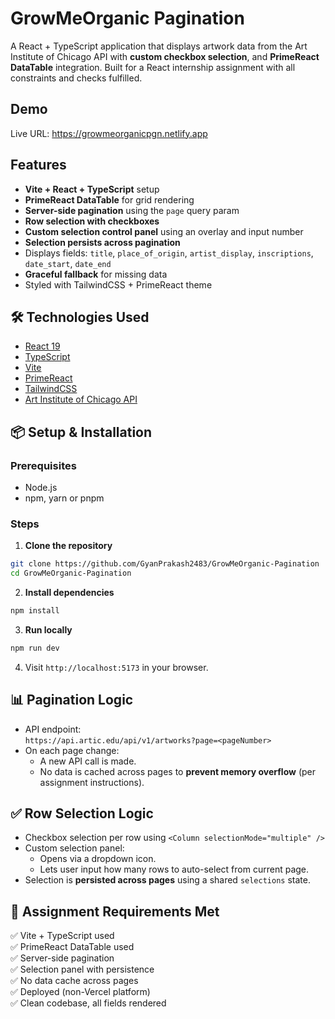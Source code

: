 
# GrowMeOrganic Pagination

A React + TypeScript application that displays artwork data from the Art Institute of Chicago API with **custom checkbox selection**, and **PrimeReact DataTable** integration. Built for a React internship assignment with all constraints and checks fulfilled.

##  Demo

Live URL: https://growmeorganicpgn.netlify.app


##  Features

-  **Vite + React + TypeScript** setup
-  **PrimeReact DataTable** for grid rendering
-  **Server-side pagination** using the `page` query param
-  **Row selection with checkboxes**
-  **Custom selection control panel** using an overlay and input number
-  **Selection persists across pagination**
-  Displays fields: `title`, `place_of_origin`, `artist_display`, `inscriptions`, `date_start`, `date_end`
-  **Graceful fallback** for missing data
-  Styled with TailwindCSS + PrimeReact theme

## 🛠️ Technologies Used

- [React 19](https://reactjs.org/)
- [TypeScript](https://www.typescriptlang.org/)
- [Vite](https://vitejs.dev/)
- [PrimeReact](https://primereact.org/datatable/)
- [TailwindCSS](https://tailwindcss.com/)
- [Art Institute of Chicago API](https://api.artic.edu/api/v1/artworks)

## 📦 Setup & Installation

### Prerequisites

- Node.js
- npm, yarn or pnpm

### Steps

1. **Clone the repository**

```bash
git clone https://github.com/GyanPrakash2483/GrowMeOrganic-Pagination
cd GrowMeOrganic-Pagination
```

2. **Install dependencies**

```bash
npm install
```

3. **Run locally**

```bash
npm run dev
```

4. Visit `http://localhost:5173` in your browser.


## 📊 Pagination Logic
- API endpoint:  
  `https://api.artic.edu/api/v1/artworks?page=<pageNumber>`
- On each page change:
  - A new API call is made.
  - No data is cached across pages to **prevent memory overflow** (per assignment instructions).


## ✅ Row Selection Logic

- Checkbox selection per row using `<Column selectionMode="multiple" />`
- Custom selection panel:
  - Opens via a dropdown icon.
  - Lets user input how many rows to auto-select from current page.
- Selection is **persisted across pages** using a shared `selections` state.

## 🧪 Assignment Requirements Met

✅ Vite + TypeScript used  
✅ PrimeReact DataTable used  
✅ Server-side pagination  
✅ Selection panel with persistence  
✅ No data cache across pages  
✅ Deployed (non-Vercel platform)  
✅ Clean codebase, all fields rendered